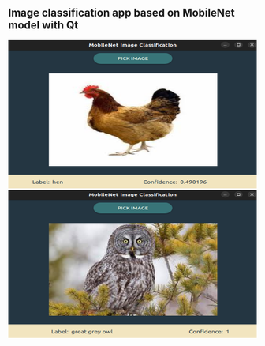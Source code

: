 ## Image classification app based on MobileNet model with Qt

<img src="./Screenshots/hen.png" alt="Hen Prediction" width="600" height="300" />
<img src="./Screenshots/owl.png" alt="Owl Prediction" width="600" height="300" />
